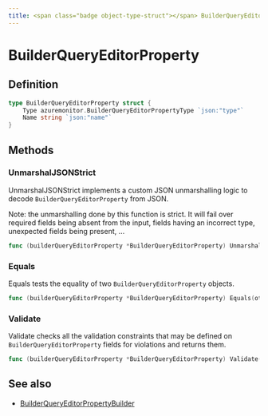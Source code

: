 ```yaml
---
title: <span class="badge object-type-struct"></span> BuilderQueryEditorProperty
---
```

# <span class="badge object-type-struct"></span> BuilderQueryEditorProperty

## Definition

```go
type BuilderQueryEditorProperty struct {
    Type azuremonitor.BuilderQueryEditorPropertyType `json:"type"`
    Name string `json:"name"`
}
```
## Methods

### <span class="badge object-method"></span> UnmarshalJSONStrict

UnmarshalJSONStrict implements a custom JSON unmarshalling logic to decode `BuilderQueryEditorProperty` from JSON.

Note: the unmarshalling done by this function is strict. It will fail over required fields being absent from the input, fields having an incorrect type, unexpected fields being present, …

```go
func (builderQueryEditorProperty *BuilderQueryEditorProperty) UnmarshalJSONStrict(raw []byte) error
```

### <span class="badge object-method"></span> Equals

Equals tests the equality of two `BuilderQueryEditorProperty` objects.

```go
func (builderQueryEditorProperty *BuilderQueryEditorProperty) Equals(other BuilderQueryEditorProperty) bool
```

### <span class="badge object-method"></span> Validate

Validate checks all the validation constraints that may be defined on `BuilderQueryEditorProperty` fields for violations and returns them.

```go
func (builderQueryEditorProperty *BuilderQueryEditorProperty) Validate() error
```

## See also

 * <span class="badge builder"></span> [BuilderQueryEditorPropertyBuilder](./builder-BuilderQueryEditorPropertyBuilder.md)

